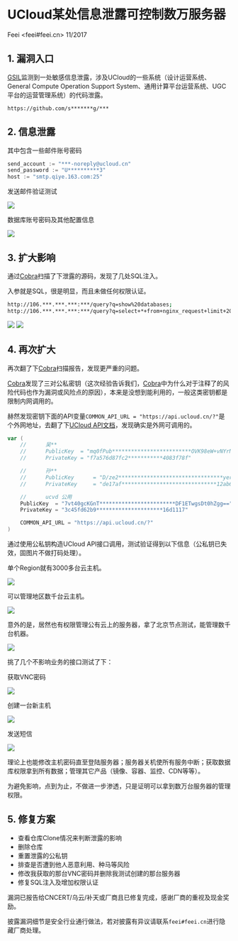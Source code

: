 # UCloud某处信息泄露可控制数万服务器

Feei <feei#feei.cn> 11/2017

## 1. 漏洞入口

[GSIL](https://github.com/FeeiCN/GSIL)监测到一处敏感信息泄露，涉及UCloud的一些系统（设计运营系统、General Compute Operation Support System、通用计算平台运营系统、UGC平台的运营管理系统）的代码泄露。

`https://github.com/s*******g/***`


## 2. 信息泄露
其中包含一些邮件账号密码

```go
send_account := "***-noreply@ucloud.cn"  
send_password := "U**********3"  
host := "smtp.qiye.163.com:25"
```

发送邮件验证测试

![](images/v_ucloud_01.jpg)

数据库账号密码及其他配置信息

![](images/v_ucloud_02.jpg)

## 3. 扩大影响

通过[Cobra](https://github.com/WhaleShark-Team/cobra)扫描了下泄露的源码，发现了几处SQL注入。

入参就是SQL，很是明显，而且未做任何权限认证。
```bash
http://106.***.***.***:***/query?q=show%20databases;
http://106.***.***.***:***/query?q=select+*+from+nginx_request+limit+200&db=nginx
```
![](images/v_ucloud_09.jpg)
![](images/v_ucloud_10.jpg)


## 4. 再次扩大

再次翻了下[Cobra](https://github.com/WhaleShark-Team/cobra)扫描报告，发现更严重的问题。

[Cobra](https://github.com/WhaleShark-Team/cobra)发现了三对公私密钥（这次经验告诉我们，[Cobra](https://github.com/WhaleShark-Team/cobra)中为什么对于注释了的风险代码也作为漏洞或风险点的原因），本来是没想到能利用的，一般这类密钥都是限制内网调用的。

赫然发现密钥下面的API变量`COMMON_API_URL = "https://api.ucloud.cn/?"`是个外网地址，去翻了下[UCloud API文档](https://docs.ucloud.cn/api/summary/overview)，发现确实是外网可调用的。

```go
var (
	//      吴**
	//      PublicKey  = "mq0fPub*************************OVK98eW+vNYrNQ=="
	//      PrivateKey = "f7a576d87fc2***********4083f78f"

	//      孙**
	//      PublicKey      = "D/ze2*********************************yer0YOAFPg=="
	//      PrivateKey     = "de17af******************************12ab6a1dadd"

	//      ucvd 公用
	PublicKey  = "7vt40gcKGnT************************DF1ETwgsDt0hZgg=="
	PrivateKey = "3c45fd62b9*********************16d1117"

	COMMON_API_URL = "https://api.ucloud.cn/?"
)
```

通过使用公私钥构造UCloud API接口调用，测试验证得到以下信息（公私钥已失效，固图片不做打码处理）。
 
单个Region就有3000多台云主机。

![](images/v_ucloud_03.jpg)

可以管理地区数千台云主机。

![](images/v_ucloud_04.jpg)

意外的是，居然也有权限管理公有云上的服务器，拿了北京节点测试，能管理数千台机器。

![](images/v_ucloud_05.jpg)

挑了几个不影响业务的接口测试了下：
 
获取VNC密码

![](images/v_ucloud_06.jpg)

创建一台新主机

![](images/v_ucloud_07.jpg)

发送短信

![](images/v_ucloud_08.jpg)

理论上也能修改主机密码直至登陆服务器；服务器关机使所有服务中断；获取数据库权限拿到所有数据；管理其它产品（镜像、容器、监控、CDN等等）。

为避免影响，点到为止，不做进一步渗透，只是证明可以拿到数万台服务器的管理权限。

## 5. 修复方案

- 查看仓库Clone情况来判断泄露的影响
- 删除仓库
- 重置泄露的公私钥
- 排查是否遭到他人恶意利用、种马等风险
- 修改我获取的那台VNC密码并删除我测试创建的那台服务器
- 修复SQL注入及增加权限认证

漏洞已报告给CNCERT/乌云/补天或厂商且已修复完成，感谢厂商的重视及现金奖励。

披露漏洞细节是安全行业通行做法，若对披露有异议请联系`feei#feei.cn`进行隐藏厂商处理。
